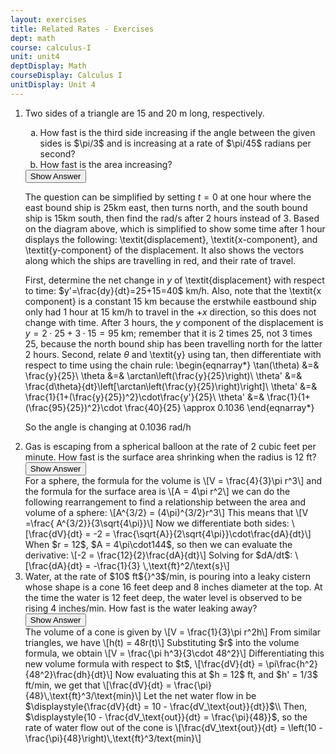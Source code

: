 ```yaml
---
layout: exercises
title: Related Rates - Exercises
dept: math
course: calculus-I
unit: unit4
deptDisplay: Math
courseDisplay: Calculus I
unitDisplay: Unit 4
---
```


<ol>
<li> <div class="exercise"> Two sides of a triangle are 15 and 20 m long, respectively. 
<ol type="a">
<li> How fast is the third side increasing if the angle between the given sides is $\pi/3$ and is increasing at a rate of $\pi/45$ radians per second? </li>
<li> How fast is the area increasing? </li>
</ol>

<div class="answerBox">
<button onclick="myFunction('answer1')" class="answerButton">Show Answer</button>
<div  id="answer1" class="answer" >
<!--- 
\begin{tikzpicture}[thick]
\coordinate (O) at (0,0);
\coordinate (A) at (4,0.25);
\coordinate (B) at (0,2);
\draw (O)--(A)--(B)--cycle;

\tkzLabelSegment[below=2pt](O,A){\textit{15}}
\tkzLabelSegment[left=2pt](O,B){\textit{l}}
\tkzLabelSegment[above right=2pt](A,B){\textit{20}}

\tkzMarkAngle[fill= orange,size=1.5cm,%
opacity=.4](B,A,O)
\tkzLabelAngle[pos = -1.5](B,A,O){$\theta = \pi/3$}

\end{tikzpicture} --->
<ol type="a">
<li> We know from the given information that $\displaystyle{\frac{d\theta}{dt}=\frac{\pi}{45}}$. Using the cosine law, we relate the lengths of the sides and the angle $\theta$, then differentiate with respect to time, $t$.
\begin{eqnarray*}
l^2 &=& 15^2 +20^2 - 2(15)(20)\cos(\theta)\\
l^2 &=& 625-600\cos(\theta)\\
\frac{d}{dt}[l^2] &=& \frac{d}{dt}[625] - \frac{d}{dt}[600\cos(\theta)]\\
2l\cdot l' &=& 600\sin(\theta)\theta' 
\end{eqnarray*}
Now that we have an expression involving $l'$, we need to find evaluate both sides of the equation at $\theta = \pi/3$. We are trying to find $l'$ when $\theta = \pi/3$ so we need to calculate $l(\pi/3)$ and plug that value into the expression above.
\[\textit{l}^2=15^2 +20^2 -2(15)(20)\cos(\pi/3) = 325 \]
Solving for $l$, we get \[ \textit{l} = 5\sqrt{13}\]
We now have all three values to evaluate $2l\cdot l' = 600\sin(\theta)\theta' $. They are
\[\theta = \frac{\pi}{3} ,\quad \theta' = \frac{\pi}{45} ,\quad \textit{l}=5\sqrt{13}\]
Plugging the values in,
\[2(5\sqrt{13})l'=600\sin\left(\frac{\pi}{3}\right) \cdot \frac{\pi}{45}\]
Now solving for $l'$:
\[l' = \frac{2\pi}{\sqrt{39}}\,\si{m/s}\]
</li>
<li> The area of a triangle is given by $A=\frac{1}{2}ab\sin(C)$. We differentiate the formula for the area of a triangle with respect to time $t$, and then evaluate at $\theta = \pi/3$.

\begin{eqnarray*}
\frac{d}{dt}[A]&=&\frac{d}{dt}[150\sin(\theta)]\\
A'&=& 150\cos(\theta)\cdot\theta'\\
A'&=& 150\cos\left(\frac{\pi}{3}\right)\cdot\frac{\pi}{45}=\frac{75\pi}{45} 
\end{eqnarray*}
\[A'(\pi/3) = \frac{5\pi}{3}\,\si{m^2/s}\]
</li>
</ol>
</div>
</div>
</div>
</li>


<li> <div class="exercise"> Two ships sail from the origin at the same time. One sails south at 15 km/hr; the other sails east at 25 km/hr for 1 hour and then turns north. Find the rate of rotation in rad/s of the line joining them after 3 hours. 

<div class="answerBox">
<button onclick="myFunction('answer2')" class="answerButton">Show Answer</button>
<div  id="answer2" class="answer" >
    
<!--- 
\begin{tikzpicture}[thick]
\draw (-1,0) -- (4,0);
\draw (0,-2) -- (0,4);
\filldraw [gray] (0,0) circle (2pt);

\coordinate (O) at (0,-1);
\coordinate (A) at (3.5,-1);
\coordinate (B) at (3.5,2.5);
\draw (O)--(A)--(B)--cycle;

\tkzLabelSegment[below=2pt](O,A){\textit{x component}}
\tkzLabelSegment[left=2pt](O,B){\textit{displacement}}
\tkzLabelSegment[above right=2pt](A,B){\textit{y component}}

\tkzMarkAngle[fill= red,size=0.5cm,%
opacity=.4](A,O,B)
\tkzLabelAngle[pos = 0.7](A,O,B){$\theta$}

\coordinate (N) at (3.5,3.5);
\coordinate (S) at (0,-2);
\draw[red] [->] (B) -- (N);
\draw[red] [->] (O) -- (S);
\tkzLabelSegment[right=2pt](B,N){$\frac{dy}{dt}=25$\:km/h}
\tkzLabelSegment[left=2pt](O,S){$\frac{dy}{dt}=-15$\:km/h}

\end{tikzpicture}
--->

The question can be simplified by setting $t=0$ at one hour where the east bound ship is 25km east, then turns north, and the south bound ship is 15km south, then find the rad/s after 2 hours instead of 3. Based on the diagram above, which is simplified to show some time after 1 hour displays the following: \textit{displacement}, \textit{x-component}, and \textit{y-component} of the displacement. It also shows the vectors along which the ships are travelling in red, and their rate of travel.

First, determine the net change in $y$ of \textit{displacement} with respect to time: $y'=\frac{dy}{dt}=25+15=40$ km/h. Also, note that the \textit{x component} is a constant 15 km because the erstwhile eastbound ship only had 1 hour at 15 km/h to travel in the $+x$ direction, so this does not change with time.
After 3 hours, the $y$ component of the displacement is $y = 2\cdot 25 + 3\cdot 15 = 95$ km; remember that it is 2 times 25, not 3 times 25, because the north bound ship has been travelling north for the latter 2 hours.
Second, relate $\theta$ and \textit{y} using tan, then differentiate with respect to time using the chain rule:
\begin{eqnarray*}
\tan(\theta) &=& \frac{y}{25}\\
\theta &=& \arctan\left(\frac{y}{25}\right)\\
\theta' &=& \frac{d\theta}{dt}\left[\arctan\left(\frac{y}{25}\right)\right]\\
\theta' &=& \frac{1}{1+(\frac{y}{25})^2}\cdot\frac{y'}{25}\\
\theta' &=& \frac{1}{1+(\frac{95}{25})^2}\cdot \frac{40}{25} \approx 0.1036
\end{eqnarray*}

So the angle is changing at 0.1036 rad/h

</div>
</div>
</div>
</li>


<li> <div class="exercise"> Gas is escaping from a spherical balloon at the rate of 2 cubic feet per minute. How fast is the surface area shrinking when the radius is 12 ft?

<div class="answerBox">
<button onclick="myFunction('answer3')" class="answerButton">Show Answer</button>
<div  id="answer3" class="answer" >
For a sphere, the formula for the volume is 
\[V = \frac{4}{3}\pi r^3\]
and the formula for the surface area is 
\[A = 4\pi r^2\] we can do the following rearrangement to find a relationship between the area and volume of a sphere: 
\[A^{3/2} = (4\pi)^{3/2}r^3\] This means that 
\[V  =\frac{ A^{3/2}}{3\sqrt{4\pi}}\]
Now we differentiate both sides: 
\[\frac{dV}{dt} = -2 = \frac{\sqrt{A}}{2\sqrt{4\pi}}\cdot\frac{dA}{dt}\]
When $r = 12$, $A = 4\pi\cdot144$, so then we can evaluate the derivative:
\[-2 = \frac{12}{2}\frac{dA}{dt}\]
Solving for $dA/dt$:
\[\frac{dA}{dt} = -\frac{1}{3} \,\text{ft}^2/\text{s}\]

</div>
</div>
</div>
</li>

<li> <div class="exercise"> Water, at the rate of $10$ ft${}^3$/min, is pouring into a leaky cistern whose shape is a cone 16 feet deep and 8 inches diameter at the top. At the time the water is 12 feet deep, the water level is observed to be rising 4 inches/min. How fast is the water leaking away?

<div class="answerBox">
<button onclick="myFunction('answer4')" class="answerButton">Show Answer</button>
<div  id="answer4" class="answer" >
The volume of a cone is given by 
\[V = \frac{1}{3}\pi r^2h\]
From similar triangles, we have 
\[h(t) = 48r(t)\]
Substituting $r$ into the volume formula, we obtain 
\[V = \frac{\pi h^3}{3\cdot 48^2}\]
Differentiating this new volume formula with respect to $t$, 
\[\frac{dV}{dt} = \pi\frac{h^2}{48^2}\frac{dh}{dt}\]
Now evaluating this at $h = 12$ ft, and $h' = 1/3$ ft/min, we get that
\[\frac{dV}{dt} = \frac{\pi}{48}\,\text{ft}^3/\text{min}\]
Let the net water flow in be $\displaystyle{\frac{dV}{dt} = 10 - \frac{dV_\text{out}}{dt}}$\\
Then, $\displaystyle{10 - \frac{dV_\text{out}}{dt} = \frac{\pi}{48}}$, so the rate of water flow out of the cone is 
\[\frac{dV_\text{out}}{dt} = \left(10 - \frac{\pi}{48}\right)\,\text{ft}^3/text{min}\]

</div>
</div>
</div>
</li>


</ol>
